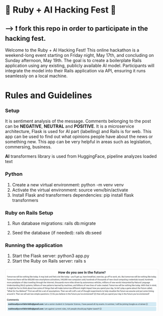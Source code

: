 # 🤖 Ruby + AI Hacking Fest 🤖
## --> ❗️ fork this repo in order to participate in the hacking fest.

Welcome to the Ruby + AI Hacking Fest! This online hackathon is a weekend-long event starting on Friday night, May 17th, and concluding on Sunday afternoon, May 19th. The goal is to create a boilerplate Rails application using any existing, publicly available AI model. Participants will integrate the model into their Rails application via API, ensuring it runs seamlessly on a local machine.

# Rules and Guidelines
### Setup
It is sentiment analysis of the message. Comments belonging to the post can be **NEGATIVE**, **NEUTRAL** and **POSITIVE**. It is a microservice architecture, Flask is used for AI part (labelling) and Rails is for web. This app can be used to find out what opinions people have about the news or something new. This app can be very helpful in areas such as legislation, commersing, business.

**AI**
transformers library is used from HuggingFace, pipeline analyzes loaded text

### Python
1. Create a new virtual environment:
python -m venv venv
2. Activate the virtual environment:
source venv/bin/activate
3. Install Flask and transformers dependencies:
pip install flask transformers

### Ruby on Rails Setup

1. Run database migrations:
rails db:migrate 

2. Seed the database (if needed):
rails db:seed

### Running the application
1. Start the Flask server:
python3 app.py
2. Start the Ruby on Rails server:
rails s

![alt text](image.png)
